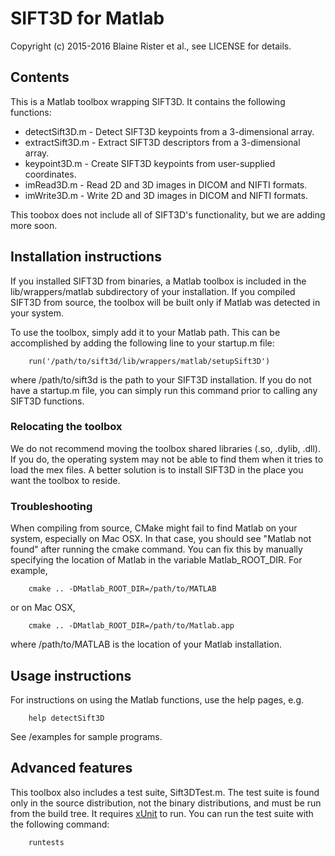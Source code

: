 # SIFT3D for Matlab

Copyright (c) 2015-2016 Blaine Rister et al., see LICENSE for details.

## Contents

This is a Matlab toolbox wrapping SIFT3D. It contains the following functions:
- detectSift3D.m - Detect SIFT3D keypoints from a 3-dimensional array.
- extractSift3D.m - Extract SIFT3D descriptors from a 3-dimensional array.
- keypoint3D.m - Create SIFT3D keypoints from user-supplied coordinates.
- imRead3D.m - Read 2D and 3D images in DICOM and NIFTI formats.
- imWrite3D.m - Write 2D and 3D images in DICOM and NIFTI formats.

This toobox does not include all of SIFT3D's functionality, but we are adding more soon.

## Installation instructions

If you installed SIFT3D from binaries, a Matlab toolbox is included in the lib/wrappers/matlab subdirectory of your installation. If you compiled SIFT3D from source, the toolbox will be built only if Matlab was detected in your system.

To use the toolbox, simply add it to your Matlab path. This can be accomplished by adding the following line to your startup.m file:

        run('/path/to/sift3d/lib/wrappers/matlab/setupSift3D')

where /path/to/sift3d is the path to your SIFT3D installation. If you do not have a startup.m file, you can simply run this command prior to calling any SIFT3D functions.

### Relocating the toolbox

We do not recommend moving the toolbox shared libraries (.so, .dylib, .dll). If you do, the operating system may not be able to find them when it tries to load the mex files. A better solution is to install SIFT3D in the place you want the toolbox to reside.

### Troubleshooting

When compiling from source, CMake might fail to find Matlab on your system, especially on Mac OSX. In that case, you should see "Matlab not found" after running the cmake command. You can fix this by manually specifying the location of Matlab in the variable Matlab_ROOT_DIR. For example,

        cmake .. -DMatlab_ROOT_DIR=/path/to/MATLAB

or on Mac OSX,

        cmake .. -DMatlab_ROOT_DIR=/path/to/Matlab.app

where /path/to/MATLAB is the location of your Matlab installation.

## Usage instructions

For instructions on using the Matlab functions, use the help pages, e.g.

        help detectSift3D

See /examples for sample programs.

## Advanced features

This toolbox also includes a test suite, Sift3DTest.m. The test suite is found only in the source distribution, not the binary distributions, and must be run from the build tree. It requires [xUnit](http://www.mathworks.com/matlabcentral/fileexchange/22846-matlab-xunit-test-framework) to run. You can run the test suite with the following command:

        runtests
